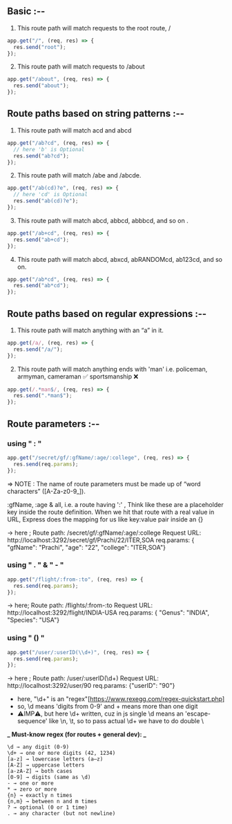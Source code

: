 ## Basic :--

1. This route path will match requests to the root route, /

```js
app.get("/", (req, res) => {
  res.send("root");
});
```

2. This route path will match requests to /about

```js
app.get("/about", (req, res) => {
  res.send("about");
});
```

## Route paths based on string patterns :--

1. This route path will match acd and abcd

```js
app.get("/ab?cd", (req, res) => {
  // here 'b' is Optional
  res.send("ab?cd");
});
```

2. This route path will match /abe and /abcde.

```js
app.get("/ab(cd)?e", (req, res) => {
  // here 'cd' is Optional
  res.send("ab(cd)?e");
});
```

3. This route path will match abcd, abbcd, abbbcd, and so on .

```js
app.get("/ab+cd", (req, res) => {
  res.send("ab+cd");
});
```

4. This route path will match abcd, abxcd, abRANDOMcd, ab123cd, and so on.

```js
app.get("/ab*cd", (req, res) => {
  res.send("ab*cd");
});
```

## Route paths based on regular expressions :--

1. This route path will match anything with an “a” in it.

```js
app.get(/a/, (req, res) => {
  res.send("/a/");
});
```

2. This route path will match anything ends with 'man'
   i.e.
   policeman, armyman, cameraman ✅
   sportsmanship ❌

```js
app.get(/.*man$/, (req, res) => {
  res.send(".*man$");
});
```

## Route parameters :--

### using " : "

```js
app.get("/secret/gf/:gfName/:age/:college", (req, res) => {
  res.send(req.params);
});
```

=> NOTE : The name of route parameters must be made up of “word characters” ([A-Za-z0-9_]).

:gfName, :age & all, i.e. a route having ':' , Think like these are a placeholder key inside the route definition.
When we hit that route with a real value in URL, Express does the mapping for us like key:value pair inside an {}

-> here ;
Route path: /secret/gf/:gfName/:age/:college
Request URL: http://localhost:3292/secret/gf/Prachi/22/ITER,SOA
req.params: { "gfName": "Prachi", "age": "22", "college": "ITER,SOA"}

### using " . " & " - "

```js
app.get("/flight/:from-:to", (req, res) => {
  res.send(req.params);
});
```

-> here;
Route path: /flights/:from-:to
Request URL: http://localhost:3292/flight/INDIA-USA
req.params: { "Genus": "INDIA", "Species": "USA"}

### using " () "

```js
app.get("/user/:userID(\\d+)", (req, res) => {
  res.send(req.params);
});
```

-> here ;
Route path: /user/:userID(\\d+)
Request URL: http://localhost:3292/user/90
req.params: {"userID": "90"}

- here, "\d+" is an "regex"[https://www.rexegg.com/regex-quickstart.php]
- so, \d means 'digits from 0-9' and + means more than one digit
- ⚠️IMP⚠️, but here \\d+ written, cuz in js single \d means an 'escape-sequence' like \n, \t, so to pass actual \d+ we have to do double \\

**_ Must-know regex (for routes + general dev): _**

```text
\d → any digit (0-9)
\d+ → one or more digits (42, 1234)
[a-z] → lowercase letters (a–z)
[A-Z] → uppercase letters
[a-zA-Z] → both cases
[0-9] → digits (same as \d)
- → one or more
* → zero or more
{n} → exactly n times
{n,m} → between n and m times
? → optional (0 or 1 time)
. → any character (but not newline)
```
